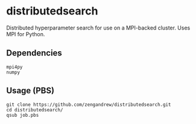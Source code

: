 # distributedsearch
Distributed hyperparameter search for use on a MPI-backed cluster. Uses MPI for Python.

## Dependencies
```
mpi4py
numpy
```

## Usage (PBS)
```
git clone https://github.com/zengandrew/distributedsearch.git
cd distributedsearch/
qsub job.pbs
```
